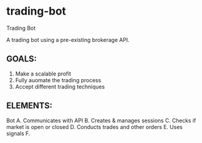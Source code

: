 # trading-bot
Trading Bot

A trading bot using a pre-existing brokerage API.

## GOALS:
1. Make a scalable profit
2. Fully auomate the trading process
3. Accept different trading techniques


## ELEMENTS:
Bot
A. Communicates with API
B. Creates & manages sessions
C. Checks if market is open or closed
D. Conducts trades and other orders
E. Uses signals
F. 

